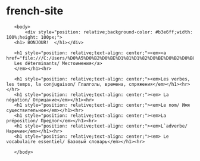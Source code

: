 # french-site
<html>
  <head>
       <meta charset="UTF-8/">
	   <title>Содержание</title>
  </head>

       <body>
		   <div style="position: relative;background-color: #b3e6ff;width: 100%;height: 100px;"> 
	   <h1> BONJOUR!  </h1></div>   
		
	   <h1 style="position: relative;text-align: center;"><em><a href="file:///C:/Users/%D0%A5%D0%B2%D0%BE%D1%81%D1%82%D0%BE%D0%B2%D0%B0%20%D0%9C%D0%B0%D1%80%D0%B8%D1%8F/Desktop/%D0%A1%D0%90%D0%99%D0%A2/Les%20d%C3%A9terminants.html">
	   Les déterminants/ Местоимения</a>
	   </em></h1><hr>
	   
	   <h1 style="position: relative;text-align: center;"><em>Les verbes, les temps, la conjugaison/ Глалголы, времена, спряжения</em></h1><hr></hr>
	   <h1 style="position: relative;text-align: center;"><em> La négation/ Отрицание</em></h1><hr>
	   <h1 style="position: relative;text-align: center;"><em>Le nom/ Имя существительное</em></h1><hr>
	   <h1 style="position: relative;text-align: center;"><em>La préposition/ Предлог</em></h1><hr>
	   <h1 style="position: relative;text-align: center;"><em>L`adverbe/ Наречие</em></h1><hr>
	   <h1 style="position: relative;text-align: center;"><em> Le vocabulaire essentiel/ Базовый словарь</em></h1><hr>
	  
	   </body>
	   
	   
	   

</html>
